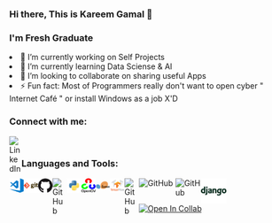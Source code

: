 ### Hi there, This is Kareem Gamal  👋
### I'm Fresh Graduate 

<li> 🔭 I’m currently working on Self Projects </li>
<li> 🌱 I’m currently learning Data Sciense & AI  </li>  
<li> 👯 I’m looking to collaborate on sharing useful Apps </li>
<li> ⚡ Fun fact: Most of Programmers really don't want to open cyber " Internet Café "  or install Windows as a job X'D </li>

### Connect with me:

[<img align="left" alt="LinkedIn" width="22px" src="https://cdn.jsdelivr.net/npm/simple-icons@v3/icons/linkedin.svg" />](https://www.linkedin.com/in/kareem-gamal-407438188/)

<br>

### Languages and Tools:

  [<img align="left" alt="Visual Studio Code" width="26px" src="https://raw.githubusercontent.com/github/explore/80688e429a7d4ef2fca1e82350fe8e3517d3494d/topics/visual-studio-code/visual-studio-code.png" />]()
    [<img align="left" alt="Git" width="26px" src="https://raw.githubusercontent.com/github/explore/80688e429a7d4ef2fca1e82350fe8e3517d3494d/topics/git/git.png" />]()
  [<img align="left" alt="GitHub" width="26px" src="https://raw.githubusercontent.com/github/explore/78df643247d429f6cc873026c0622819ad797942/topics/github/github.png" />]()
   
   [<img align="left" alt="GitHub" width="26px" src="https://raw.githubusercontent.com/isocpp/logos/master/cpp_logo.png" />]()
   [<img align="left" alt="GitHub" width="26px" src="https://raw.githubusercontent.com/github/explore/80688e429a7d4ef2fca1e82350fe8e3517d3494d/topics/python/python.png" />]()
   [<img align="left" alt="GitHub" width="26px" src="https://raw.githubusercontent.com/github/explore/80688e429a7d4ef2fca1e82350fe8e3517d3494d/topics/opencv/opencv.png" />]()
  
   [<img align="left" alt="GitHub" width="26px" src="https://raw.githubusercontent.com/github/explore/78df643247d429f6cc873026c0622819ad797942/topics/scikit-learn/scikit-learn.png" />]()
  [<img align="left" alt="GitHub" width="26px" src="https://raw.githubusercontent.com/github/explore/80688e429a7d4ef2fca1e82350fe8e3517d3494d/topics/tensorflow/tensorflow.png" />]()
  
  [<img align="left" alt="GitHub" width="26px" src="https://avatars.githubusercontent.com/u/34455048?s=200&v=4" />]()
  [<img align="left" alt="GitHub" width="66px" src="https://raw.githubusercontent.com/google/mediapipe/master/docs/images/mediapipe_small.png" />]()
  
  [<img align="left" alt="GitHub" width="46px" src="https://raw.githubusercontent.com/gecko0307/dlib/master/logo/dlib-logo.png" />]()
  [<img align="left" alt="GitHub" width="46px" src="https://raw.githubusercontent.com/github/explore/80688e429a7d4ef2fca1e82350fe8e3517d3494d/topics/django/django.png" />]()
  
  
  
[![Open In Collab](https://colab.research.google.com/assets/colab-badge.svg)](https://colab.research.google.com/github/Naereen/badges)  
  
  <!-- [<img align="left" alt="HTML5" width="26px" src="https://raw.githubusercontent.com/github/explore/80688e429a7d4ef2fca1e82350fe8e3517d3494d/topics/terminal/terminal.png" />]() -->
